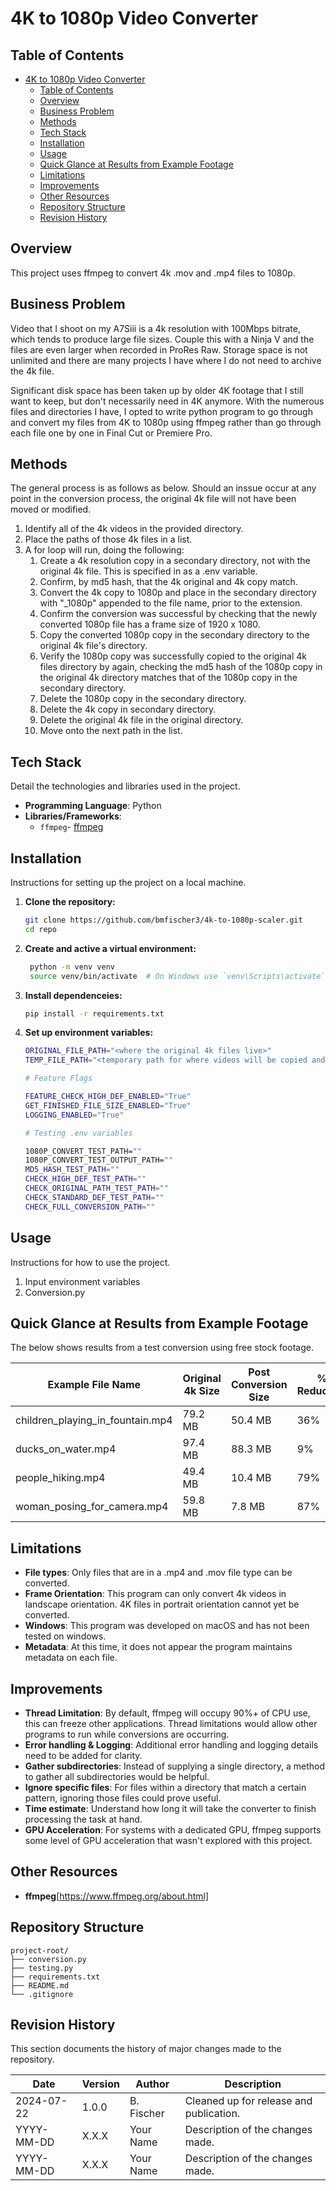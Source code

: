 # 4K to 1080p Video Converter

## Table of Contents
- [4K to 1080p Video Converter](#4k-to-1080p-video-converter)
  - [Table of Contents](#table-of-contents)
  - [Overview](#overview)
  - [Business Problem](#business-problem)
  - [Methods](#methods)
  - [Tech Stack](#tech-stack)
  - [Installation](#installation)
  - [Usage](#usage)
  - [Quick Glance at Results from Example Footage](#quick-glance-at-results-from-example-footage)
  - [Limitations](#limitations)
  - [Improvements](#improvements)
  - [Other Resources](#other-resources)
  - [Repository Structure](#repository-structure)
  - [Revision History](#revision-history)

## Overview
This project uses ffmpeg to convert 4k .mov and .mp4 files to 1080p. 


## Business Problem
Video that I shoot on my A7Siii is a 4k resolution with 100Mbps bitrate, which tends to produce large file sizes. Couple this with a Ninja V and the files are even larger when recorded in ProRes Raw. Storage space is not unlimited and there are many projects I have where I do not need to archive the 4k file. 

Significant disk space has been taken up by older 4K footage that I still want to keep, but don't necessarily need in 4K anymore. With the numerous files and directories I have, I opted to write python program to go through and convert my files from 4K to 1080p using ffmpeg rather than go through each file one by one in Final Cut or Premiere Pro. 


## Methods

The general process is as follows as below. Should an inssue occur at any point in the conversion process, the original 4k file will not have been moved or modified. 

1. Identify all of the 4k videos in the provided directory. 
2. Place the paths of those 4k files in a list. 
3. A for loop will run, doing the following:
   1. Create a 4k resolution copy in a secondary directory, not with the original 4k file. This is specified in as a .env variable.  
   2. Confirm, by md5 hash, that the 4k original and 4k copy match. 
   3. Convert the 4k copy to 1080p and place in the secondary directory with "_1080p" appended to the file name, prior to the extension. 
   4. Confirm the conversion was successful by checking that the newly converted 1080p file has a frame size of 1920 x 1080.
   5. Copy the converted 1080p copy in the secondary directory to the original 4k file's directory. 
   6. Verify the 1080p copy was successfully copied to the original 4k files directory by again, checking the md5 hash of the 1080p copy in the original 4k directory matches that of the 1080p copy in the secondary directory. 
   7. Delete the 1080p copy in the secondary directory. 
   8. Delete the 4k copy in secondary directory. 
   9. Delete the original 4k file in the original directory. 
   10. Move onto the next path in the list. 

## Tech Stack
Detail the technologies and libraries used in the project.

- **Programming Language**: Python
- **Libraries/Frameworks**:
  - `ffmpeg`- [ffmpeg](https://www.ffmpeg.org/about.html)


## Installation
Instructions for setting up the project on a local machine.

1. **Clone the repository:**
   ```bash
   git clone https://github.com/bmfischer3/4k-to-1080p-scaler.git
   cd repo
   ```

1. **Create and active a virtual environment:**
   ```bash
    python -m venv venv
    source venv/bin/activate  # On Windows use `venv\Scripts\activate`
   ```

1. **Install dependenceies:**
    ```bash
    pip install -r requirements.txt
   ```

1. **Set up environment variables:**
    ```bash
   ORIGINAL_FILE_PATH="<where the original 4k files live>"
   TEMP_FILE_PATH="<temporary path for where videos will be copied and converted to>"

   # Feature Flags

   FEATURE_CHECK_HIGH_DEF_ENABLED="True"
   GET_FINISHED_FILE_SIZE_ENABLED="True"
   LOGGING_ENABLED="True"

   # Testing .env variables

   1080P_CONVERT_TEST_PATH=""
   1080P_CONVERT_TEST_OUTPUT_PATH=""
   MD5_HASH_TEST_PATH=""
   CHECK_HIGH_DEF_TEST_PATH=""
   CHECK_ORIGINAL_PATH_TEST_PATH=""
   CHECK_STANDARD_DEF_TEST_PATH=""
   CHECK_FULL_CONVERSION_PATH=""

   ```

## Usage
Instructions for how to use the project.

1. Input environment variables
2. Conversion.py


## Quick Glance at Results from Example Footage
The below shows results from a test conversion using free stock footage. 

| **Example File Name**            | **Original 4k Size** | **Post Conversion Size** | **% Reduction** |
|----------------------------------|----------------------|--------------------------|-----------------|
| children_playing_in_fountain.mp4 |        79.2 MB       |          50.4 MB         |       36%       |
| ducks_on_water.mp4               |        97.4 MB       |          88.3 MB         |        9%       |
| people_hiking.mp4                |        49.4 MB       |          10.4 MB         |       79%       |
| woman_posing_for_camera.mp4      |        59.8 MB       |          7.8 MB          |       87%       |





## Limitations
- **File types**: Only files that are in a .mp4 and .mov file type can be converted. 
- **Frame Orientation**: This program can only convert 4k videos in landscape orientation. 4K files in portrait orientation cannot yet be converted. 
- **Windows**: This program was developed on macOS and has not been tested on windows. 
- **Metadata**: At this time, it does not appear the program maintains metadata on each file. 

## Improvements
- **Thread Limitation**: By default, ffmpeg will occupy 90%+ of CPU use, this can freeze other applications. Thread limitations would allow other programs to run while conversions are occurring. 
- **Error handling & Logging**: Additional error handling and logging details need to be added for clarity. 
- **Gather subdirectories**: Instead of supplying a single directory, a method to gather all subdirectories would be helpful. 
- **Ignore specific files**: For files within a directory that match a certain pattern, ignoring those files could prove useful. 
- **Time estimate**: Understand how long it will take the converter to finish processing the task at hand. 
- **GPU Acceleration**: For systems with a dedicated GPU, ffmpeg supports some level of GPU acceleration that wasn't explored with this project. 


## Other Resources
- **ffmpeg**[https://www.ffmpeg.org/about.html]


## Repository Structure
```
project-root/
├── conversion.py
├── testing.py
├── requirements.txt
├── README.md
└── .gitignore
```

## Revision History

This section documents the history of major changes made to the repository.

| Date       | Version | Author       | Description                                           |
|------------|---------|--------------|-------------------------------------------------------|
| 2024-07-22 | 1.0.0   | B. Fischer   | Cleaned up for release and publication.               |
| YYYY-MM-DD | X.X.X   | Your Name    | Description of the changes made.                      |
| YYYY-MM-DD | X.X.X   | Your Name    | Description of the changes made.                      |
